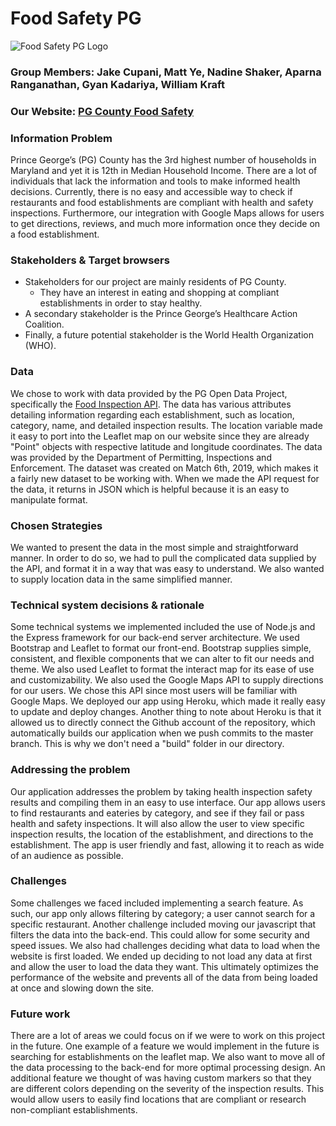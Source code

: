 # Food Safety PG
![Food Safety PG Logo](https://github.com/jakecupani/foodsafety_pg/blob/master/src/static/pg-logo.png)

### Group Members: Jake Cupani, Matt Ye, Nadine Shaker, Aparna Ranganathan, Gyan Kadariya, William Kraft
### Our Website: [PG County Food Safety](http://foodsafetypg.herokuapp.com/index.html "PG County Food Safety")

### Information Problem
Prince George’s (PG) County has the 3rd highest number of households in Maryland and yet it is 12th in Median Household Income. There are a lot of individuals that lack the information and tools to make informed health decisions. Currently, there is no easy and accessible way to check if restaurants and food establishments are compliant with health and safety inspections. Furthermore, our integration with Google Maps allows for users to get directions, reviews, and much more information once they decide on a food establishment.

### Stakeholders & Target browsers
+ Stakeholders for our project are mainly residents of PG County. 
    - They have an interest in eating and shopping at compliant establishments in order to stay healthy.
+ A secondary stakeholder is the Prince George’s Healthcare Action Coalition.
+ Finally, a future potential stakeholder is the World Health Organization (WHO).

### Data
We chose to work with data provided by the PG Open Data Project, specifically the [Food Inspection API](https://data.princegeorgescountymd.gov/Health/Food-Inspection/umjn-t2iz "PG County Food Inspection Dataset"). The data has various attributes detailing information regarding each establishment, such as location, category, name, and detailed inspection results. The location variable made it easy to port into the Leaflet map on our website since they are already "Point" objects with respective latitude and longitude coordinates. The data was provided by the Department of Permitting, Inspections and Enforcement. The dataset was created on Match 6th, 2019, which makes it a fairly new dataset to be working with. When we made the API request for the data, it returns in JSON which is helpful because it is an easy to manipulate format.

### Chosen Strategies
We wanted to present the data in the most simple and straightforward manner. In order to do so, we had to pull the complicated data supplied by the API, and format it in a way that was easy to understand. We also wanted to supply location data in the same simplified manner.

### Technical system decisions & rationale
Some technical systems we implemented included the use of Node.js and the Express framework for our back-end server architecture. We used Bootstrap and Leaflet to format our front-end. Bootstrap supplies simple, consistent, and flexible components that we can alter to fit our needs and theme. We also used Leaflet to format the interact map for its ease of use and customizability. We also used the Google Maps API to supply directions for our users. We chose this API since most users will be familiar with Google Maps. We deployed our app using Heroku, which made it really easy to update and deploy changes. Another thing to note about Heroku is that it allowed us to directly connect the Github account of the repository, which automatically builds our application when we push commits to the master branch. This is why we don't need a "build" folder in our directory.

### Addressing the problem
Our application addresses the problem by taking health inspection safety results and compiling them in an easy to use interface. Our app allows users to find restaurants and eateries by category, and see if they fail or pass health and safety inspections. It will also allow the user to view specific inspection results, the location of the establishment, and directions to the establishment. The app is user friendly and fast, allowing it to reach as wide of an audience as possible.

### Challenges
Some challenges we faced included implementing a search feature. As such, our app only allows filtering by category; a user cannot search for a specific restaurant. Another challenge included moving our javascript that filters the data into the back-end. This could allow for some security and speed issues. We also had challenges deciding what data to load when the website is first loaded. We ended up deciding to not load any data at first and allow the user to load the data they want. This ultimately optimizes the performance of the website and prevents all of the data from being loaded at once and slowing down the site.

### Future work
There are a lot of areas we could focus on if we were to work on this project in the future. One example of a feature we would implement in the future is searching for establishments on the leaflet map. We also want to move all of the data processing to the back-end for more optimal processing design. An additional feature we thought of was having custom markers so that they are different colors depending on the severity of the inspection results. This would allow users to easily find locations that are compliant or research non-compliant establishments.

